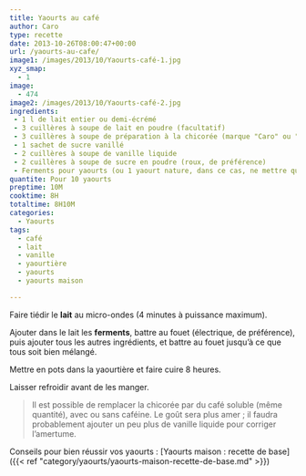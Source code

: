 ```yaml
---
title: Yaourts au café
author: Caro
type: recette
date: 2013-10-26T08:00:47+00:00
url: /yaourts-au-cafe/
image1: /images/2013/10/Yaourts-café-1.jpg
xyz_smap:
  - 1
image:
  - 474
image2: /images/2013/10/Yaourts-café-2.jpg
ingredients:
 - 1 l de lait entier ou demi-écrémé
 - 3 cuillères à soupe de lait en poudre (facultatif)
 - 3 cuillères à soupe de préparation à la chicorée (marque "Caro" ou "Ricoré" par exemple)
 - 1 sachet de sucre vanillé
 - 2 cuillères à soupe de vanille liquide
 - 2 cuillères à soupe de sucre en poudre (roux, de préférence)
 - Ferments pour yaourts (ou 1 yaourt nature, dans ce cas, ne mettre que 900 ml de lait)
quantite: Pour 10 yaourts
preptime: 10M
cooktime: 8H
totaltime: 8H10M
categories:
  - Yaourts
tags:
  - café
  - lait
  - vanille
  - yaourtière
  - yaourts
  - yaourts maison

---
```

Faire tiédir le **lait** au micro-ondes (4 minutes à puissance maximum).

Ajouter dans le lait les **ferments**, battre au fouet (électrique, de préférence), puis ajouter tous les autres ingrédients, et battre au fouet jusqu&rsquo;à ce que tous soit bien mélangé.

Mettre en pots dans la yaourtière et faire cuire 8 heures.

Laisser refroidir avant de les manger.

> Il est possible de remplacer la chicorée par du café soluble (même quantité), avec ou sans caféine. Le goût sera plus amer ; il faudra probablement ajouter un peu plus de vanille liquide pour corriger l&rsquo;amertume.

Conseils pour bien réussir vos yaourts : [Yaourts maison : recette de base]({{< ref "category/yaourts/yaourts-maison-recette-de-base.md" >}})
